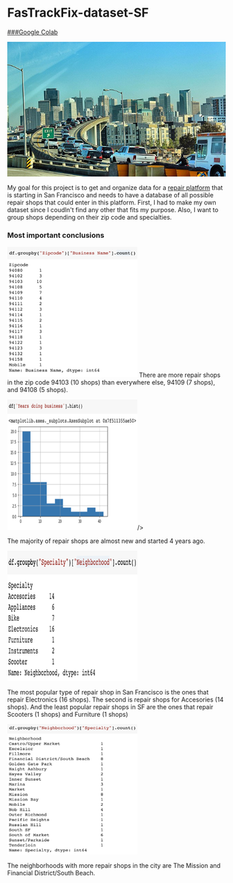 # FasTrackFix-dataset-SF
[###Google Colab](https://colab.research.google.com/drive/1jafsoulrCvDVb68xfbcsPM5BTR2Yyl4m#scrollTo=8UaylUiB7sSp)


![alt text](https://github.com/abrusebas1997/FasTrackFix-dataset-SF/blob/main/sixthstreet.jpeg)


My goal for this project is to get and organize data for a [repair platform](https://fastrackfix.com) that is starting in San Francisco and needs to have a database of all possible repair shops that could enter in this platform.  First, I had to make my own dataset since I coudln't find any other that fits my purpose.  Also, I want to group shops depending on their zip code and specialties.  

### Most important conclusions
<img src="https://github.com/abrusebas1997/FasTrackFix-dataset-SF/blob/main/Screen%20Shot%202021-10-15%20at%201.08.57%20AM.png" width="300" height="300"/>
There are more repair shops in the zip code 94103 (10 shops) than everywhere else, 94109 (7 shops), and 94108 (5 shops).

<img src="https://github.com/abrusebas1997/FasTrackFix-dataset-SF/blob/main/Screen%20Shot%202021-10-15%20at%201.09.21%20AM.png" width="300" height="300"/>/>

The majority of repair shops are almost new and started 4 years ago.

<img src="https://github.com/abrusebas1997/FasTrackFix-dataset-SF/blob/main/Screen%20Shot%202021-10-15%20at%202.07.52%20AM.png" width="300" height="300"/>

The most popular type of repair shop in San Francisco is the ones that repair Electronics (16 shops). The second is  repair shops for Accesories (14 shops). And the least popular repair shops in SF are the ones that repair Scooters (1 shops) and Furniture (1 shops)

<img src="https://github.com/abrusebas1997/FasTrackFix-dataset-SF/blob/main/Screen%20Shot%202021-10-15%20at%201.10.44%20AM.png" width="300" height="300"/>

The neighborhoods with more repair shops in the city are The Mission and Financial District/South Beach.
